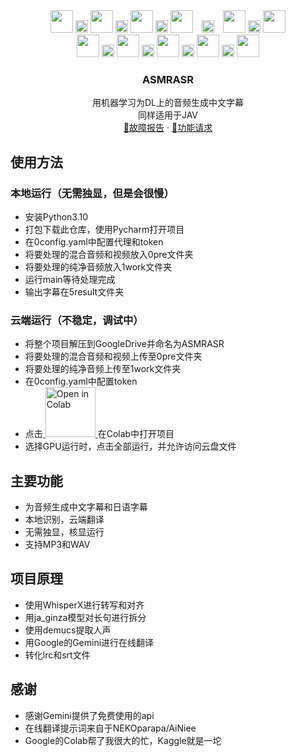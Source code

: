 
<div align="center">
  <img src="https://api.iconify.design/material-symbols:movie.svg" height="36" style="margin: 0 0px;">
  <img src="https://api.iconify.design/material-symbols:double-arrow.svg" height="20" style="margin: 0 0px;">
  <img src="https://api.iconify.design/material-symbols:music-note.svg" height="36" style="margin: 0 0px;">
  <img src="https://api.iconify.design/material-symbols:double-arrow.svg" height="20" style="margin: 0 0px;">
  <img src="https://api.iconify.design/material-symbols:noise-control-on.svg" height="36" style="margin: 0 0px;">
  <img src="https://api.iconify.design/material-symbols:double-arrow.svg" height="20" style="margin: 0 0px;">
  <img src="https://api.iconify.design/material-symbols:language-japanese-kana.svg" height="36" style="margin: 0 0px;">
  <img src="https://api.iconify.design/material-symbols:double-arrow.svg" height="20" style="margin: 0 10px;">
  <img src="https://api.iconify.design/material-symbols:language-chinese-pinyin.svg" height="36" style="margin: 0 0px;">
  <img src="https://api.iconify.design/material-symbols:double-arrow.svg" height="20" style="margin: 0 0px;">
  <img src="https://api.iconify.design/material-symbols:subtitles.svg" height="36" style="margin: 0 0px;">
</div>


<div align="center">
  <img src="https://api.iconify.design/material-symbols:music-note.svg" height="36" style="margin: 0 0px;">
  <img src="https://api.iconify.design/material-symbols:double-arrow.svg" height="20" style="margin: 0 0px;">
  <img src="https://api.iconify.design/material-symbols:noise-control-on.svg" height="36" style="margin: 0 0px;">
  <img src="https://api.iconify.design/material-symbols:double-arrow.svg" height="20" style="margin: 0 0px;">
  <img src="https://api.iconify.design/material-symbols:language-japanese-kana.svg" height="36" style="margin: 0 0px;">
  <img src="https://api.iconify.design/material-symbols:double-arrow.svg" height="20" style="margin: 0 0px;">
  <img src="https://api.iconify.design/material-symbols:language-chinese-pinyin.svg" height="36" style="margin: 0 0px;">
  <img src="https://api.iconify.design/material-symbols:double-arrow.svg" height="20" style="margin: 0 0px;">
  <img src="https://api.iconify.design/material-symbols:subtitles.svg" height="36" style="margin: 0 0px;">

</div>


<h3 align="center">ASMRASR</h3>

  <p align="center">
    用机器学习为DL上的音频生成中文字幕
    <br>
    同样适用于JAV
    <br>
    <a href="https://github.com/4evergr8/asmrasr/issues/new">🐞故障报告</a>
    ·
    <a href="https://github.com/4evergr8/asmrasr/issues/new">🏹功能请求</a>
  </p>




## 使用方法
### 本地运行（无需独显，但是会很慢）
* 安装Python3.10
* 打包下载此仓库，使用Pycharm打开项目
* 在0config.yaml中配置代理和token
* 将要处理的混合音频和视频放入0pre文件夹
* 将要处理的纯净音频放入1work文件夹
* 运行main等待处理完成
* 输出字幕在5result文件夹

### 云端运行（不稳定，调试中）
* 将整个项目解压到GoogleDrive并命名为ASMRASR
* 将要处理的混合音频和视频上传至0pre文件夹
* 将要处理的纯净音频上传至1work文件夹
* 在0config.yaml中配置token
* 点击<a href="https://colab.research.google.com/github/4evergr8/ASMRASR/blob/main/1Colab.ipynb" target="_blank">
  <img src="https://colab.research.google.com/assets/colab-badge.svg" alt="Open in Colab" width="80">
</a>在Colab中打开项目
* 选择GPU运行时，点击全部运行，并允许访问云盘文件

## 主要功能
* 为音频生成中文字幕和日语字幕
* 本地识别，云端翻译
* 无需独显，核显运行
* 支持MP3和WAV



## 项目原理
* 使用WhisperX进行转写和对齐
* 用ja_ginza模型对长句进行拆分
* 使用demucs提取人声
* 用Google的Gemini进行在线翻译
* 转化lrc和srt文件
## 感谢
* 感谢Gemini提供了免费使用的api
* 在线翻译提示词来自于NEKOparapa/AiNiee
* Google的Colab帮了我很大的忙，Kaggle就是一坨
